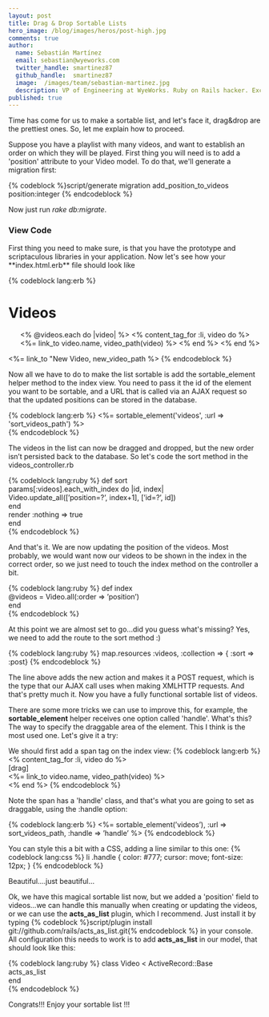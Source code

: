 ```yaml
---
layout: post
title: Drag & Drop Sortable Lists
hero_image: /blog/images/heros/post-high.jpg
comments: true
author:
  name: Sebastián Martínez
  email: sebastian@wyeworks.com
  twitter_handle: smartinez87
  github_handle:  smartinez87
  image:  /images/team/sebastian-martinez.jpg
  description: VP of Engineering at WyeWorks. Ruby on Rails hacker. ExceptionNotification maintainer. Coffee & bacon lover.
published: true
---
```

Time has come for us to make a sortable list, and let's face it, drag&drop are the prettiest ones. So, let me explain how to proceed.

Suppose you have a playlist with many videos, and want to establish an order on which they will be played. First thing you will need is to add a 'position' attribute to your Video model. To do that, we'll generate a migration first:

<!--more-->

{% codeblock %}script/generate migration add_position_to_videos position:integer
{% endcodeblock %}

Now just run *rake db:migrate*.

<h3> View Code </h3>
First thing you need to make sure, is that you have the prototype and scriptaculous libraries in your application. Now let's see how your **index.html.erb** file should look like

{% codeblock lang:erb %}   <h1>Videos</h1>  
   <ul id="videos">  
     <% @videos.each do |video| %>  
       <% content_tag_for :li, video do %>  
         <%= link_to video.name, video_path(video) %>  
       <% end %>  
     <% end %>  
   </ul>  
   <%= link_to "New Video, new_video_path %>  
{% endcodeblock %}

Now all we have to do to make the list sortable is add the sortable_element helper method to the index view. You need to pass it the id of the element you want to be sortable, and a URL that is called via an AJAX request so that the updated positions can be stored in the database.

{% codeblock lang:erb %}   <%= sortable_element('videos', :url => 'sort_videos_path') %>  
{% endcodeblock %}

The videos in the list can now be dragged and dropped, but the new order isn’t persisted back to the database.
So let's code the sort method in the videos_controller.rb

{% codeblock lang:ruby %}   def sort  
     params[:videos].each_with_index do |id, index|  
       Video.update_all([’position=?’, index+1], [’id=?’, id])  
     end  
     render :nothing => true  
   end  
{% endcodeblock %}

And that's it. We are now updating the position of the videos.
Most probably, we would want now our videos to be shown in the index in the correct order, so we just need to touch the index method on the controller a bit.

{% codeblock lang:ruby %}   def index  
     @videos = Video.all(:order => ’position’)  
   end  
{% endcodeblock %}

At this point we are almost set to go...did you guess what's missing? Yes, we need to add the route to the sort method :)

{% codeblock lang:ruby %}   map.resources :videos, :collection => { :sort => :post}  {% endcodeblock %}

The line above adds the new action and makes it a POST request, which is the type that our AJAX call uses when making XMLHTTP requests.
And that's pretty much it. Now you have a fully functional sortable list of videos.

There are some more tricks we can use to improve this, for example, the **sortable_element** helper receives one option called 'handle'. What's this? The way to specify the draggable area of the element. This I think is the most used one. Let's give it a try:

We should first add a span tag on the index view:
{% codeblock lang:erb %} <% content_tag_for :li, video do %>  
   <span class="handle">[drag]</span>  
   <%= link_to video.name, video_path(video) %>  
 <% end %> 
{% endcodeblock %}

Note the span has a 'handle' class, and that's what you are going to set as draggable, using the :handle option:

{% codeblock lang:erb %}   <%= sortable_element(’videos’), :url => sort_videos_path, :handle => ’handle’ %>  {% endcodeblock %}

You can style this a bit with a CSS, adding a line similar to this one:
{% codeblock lang:css %} li .handle { color: #777; cursor: move; font-size: 12px; } {% endcodeblock %}

Beautiful....just beautiful...

Ok, we have this magical sortable list now, but we added a 'position' field to videos...we can handle this manually when creating or updating the videos, or we can use the **acts_as_list** plugin, which I recommend.
Just install it by typing {% codeblock %}script/plugin install git://github.com/rails/acts_as_list.git{% endcodeblock %} in your console.
All configuration this needs to work is to add **acts_as_list** in our model, that should look like this:

{% codeblock lang:ruby %}   class Video < ActiveRecord::Base  
     acts_as_list  
   end  
{% endcodeblock %}

Congrats!!! Enjoy your sortable list !!!
